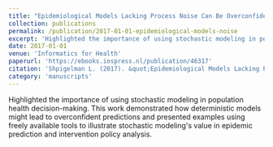 ```yaml
---
title: "Epidemiological Models Lacking Process Noise Can Be Overconfident"
collection: publications
permalink: /publication/2017-01-01-epidemiological-models-noise
excerpt: 'Highlighted the importance of using stochastic modeling in population health decision-making. This work demonstrated how deterministic models might lead to overconfident predictions and presented examples using freely available tools to illustrate stochastic modeling&apos;s value in epidemic prediction and intervention policy analysis.'
date: 2017-01-01
venue: 'Informatics for Health'
paperurl: 'https://ebooks.iospress.nl/publication/46317'
citation: 'Shpigelman L. (2017). &quot;Epidemiological Models Lacking Process Noise Can Be Overconfident.&quot; <i>Informatics for Health</i>.'
category: 'manuscripts'
---
```

Highlighted the importance of using stochastic modeling in population health decision-making. This work demonstrated how deterministic models might lead to overconfident predictions and presented examples using freely available tools to illustrate stochastic modeling&apos;s value in epidemic prediction and intervention policy analysis.
